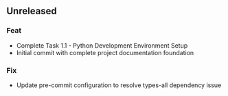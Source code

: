 ## Unreleased

### Feat

- Complete Task 1.1 - Python Development Environment Setup
- Initial commit with complete project documentation foundation

### Fix

- Update pre-commit configuration to resolve types-all dependency issue
